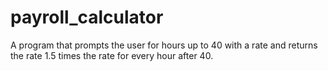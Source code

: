 # payroll_calculator
A program that prompts the user for hours up to 40 with a rate and returns the rate 1.5 times the rate for every hour after 40.
